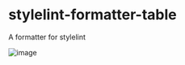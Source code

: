 # stylelint-formatter-table

A formatter for stylelint

![image](https://cloud.githubusercontent.com/assets/2959393/24393553/275001e2-13cb-11e7-83b4-5d555c6392f2.png)
